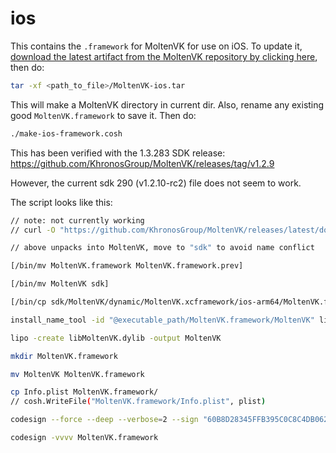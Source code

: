 # ios
This contains the `.framework` for MoltenVK for use on iOS. To update it, [download the latest artifact from the MoltenVK repository by clicking here](https://github.com/KhronosGroup/MoltenVK/releases/latest/download/MoltenVK-ios.tar), then do:

```sh
tar -xf <path_to_file>/MoltenVK-ios.tar
```

This will make a MoltenVK directory in current dir.  Also, rename any existing good `MoltenVK.framework` to save it.  Then do:

```sh
./make-ios-framework.cosh
```

This has been verified with the 1.3.283 SDK release: https://github.com/KhronosGroup/MoltenVK/releases/tag/v1.2.9

However, the current sdk 290 (v1.2.10-rc2) file does not seem to work.

The script looks like this:

```sh
// note: not currently working
// curl -O "https://github.com/KhronosGroup/MoltenVK/releases/latest/download/MoltenVK-ios.tar"

// above unpacks into MoltenVK, move to "sdk" to avoid name conflict

[/bin/mv MoltenVK.framework MoltenVK.framework.prev]

[/bin/mv MoltenVK sdk]

[/bin/cp sdk/MoltenVK/dynamic/MoltenVK.xcframework/ios-arm64/MoltenVK.framework/MoltenVK libMoltenVK.dylib]

install_name_tool -id "@executable_path/MoltenVK.framework/MoltenVK" libMoltenVK.dylib

lipo -create libMoltenVK.dylib -output MoltenVK

mkdir MoltenVK.framework

mv MoltenVK MoltenVK.framework

cp Info.plist MoltenVK.framework/
// cosh.WriteFile("MoltenVK.framework/Info.plist", plist)

codesign --force --deep --verbose=2 --sign "60B8D28345FFB395C0C8C4DB0629CABDB93D7DBC" MoltenVK.framework

codesign -vvvv MoltenVK.framework

```

